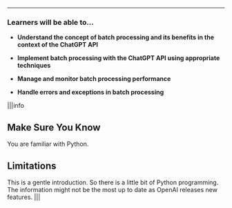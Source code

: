 
---

### Learners will be able to...
* **Understand the concept of batch processing and its benefits in the context of the ChatGPT API**

* **Implement batch processing with the ChatGPT API using appropriate techniques**

* **Manage and monitor batch processing performance** 

* **Handle errors and exceptions in batch processing**


|||info
## Make Sure You Know
You are familiar with Python.

## Limitations
This is a gentle introduction. So there is a little bit of Python programming. The information might not be the most up to date as OpenAI releases new features.
|||